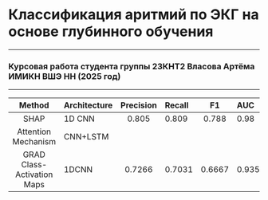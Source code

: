 # Классификация аритмий по ЭКГ на основе глубинного обучения #
---
### Курсовая работа студента группы 23КНТ2 Власова Артёма ИМИКН ВШЭ НН (2025 год)
---
|Method|Architecture|Precision|Recall|F1|AUC|
|:----:|:-----|:----:|:-----|:----:|:-----|
|SHAP|1D CNN|0.805|0.809|0.788|0.98|0.964|
|Attention Mechanism|CNN+LSTM|||||
|GRAD Class-Activation Maps|1DCNN|0.7266|0.7031|0.6667|0.9352|